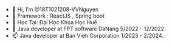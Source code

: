 - 👋 Hi, I’m @18T1021208-VVNguyen
- 👀 Framework : ReactJS , Spring boot 
- 🌱 Học Tại: Đại Học Khoa Học Huế
- 💞️ Java developer at FPT software DaNang 5/2022 - 12/2022.
- 📫 Java developer at Ban Vien Corporation 1/2023 - 2/2024.

<!---
18T1021208-VVNguyen/18T1021208-VVNguyen is a ✨ special ✨ repository because its `README.md` (this file) appears on your GitHub profile.
You can click the Preview link to take a look at your changes.
--->
